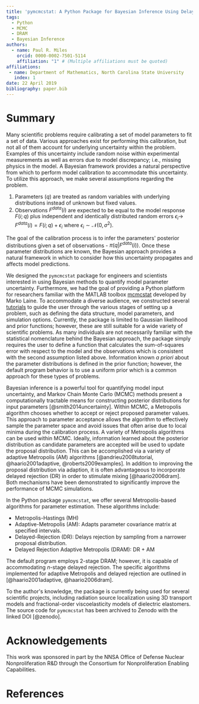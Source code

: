 ```yaml
---
title: 'pymcmcstat: A Python Package for Bayesian Inference Using Delayed Rejection Adaptive Metropolis'
tags:
  - Python
  - MCMC
  - DRAM
  - Bayesian Inference
authors:
  - name: Paul R. Miles
    orcid: 0000-0002-7501-5114
    affiliation: "1" # (Multiple affiliations must be quoted)
affiliations:
 - name: Department of Mathematics, North Carolina State University
   index: 1
date: 22 April 2019
bibliography: paper.bib
---
```


# Summary
Many scientific problems require calibrating a set of model parameters to fit a set of data.  Various approaches exist for performing this calibration, but not all of them account for underlying uncertainty within the problem.  Examples of this uncertainty include random noise within experimental measurements as well as errors due to model discrepancy; i.e., missing physics in the model.  A Bayesian framework provides a natural perspective from which to perform model calibration to accommodate this uncertainty.  To utilize this approach, we make several assumptions regarding the problem.

1. Parameters ($q$) are treated as random variables with underlying distributions instead of unknown but fixed values.
2. Observations $F^{data}(i)$ are expected to be equal to the model response $F(i;q)$ plus independent and identically distributed random errors $\epsilon_i \rightarrow$ $F^{data}(i) = F(i;q) + \epsilon_i$ where $\epsilon_i \sim \mathcal{N}(0,\sigma^2)$.

The goal of the calibration process is to infer the parameters' posterior distributions given a set of observations - $\pi(q|F^{data}(i))$.  Once these parameter distributions are known, the Bayesian approach provides a natural framework in which to consider how this uncertainty propagates and affects model predictions.

We designed the ``pymcmcstat`` package for engineers and scientists interested in using Bayesian methods to quantify model parameter uncertainty.  Furthermore, we had the goal of providing a Python platform for researchers familiar with the MATLAB toolbox [mcmcstat](https://mjlaine.github.io/mcmcstat/) developed by Marko Laine.  To accommodate a diverse audience, we constructed several [tutorials](https://nbviewer.jupyter.org/github/prmiles/pymcmcstat/blob/master/tutorials/index.ipynb) to guide the user through the various stages of setting up a problem, such as defining the data structure, model parameters, and simulation options.  Currently, the package is limited to Gaussian likelihood and prior functions; however, these are still suitable for a wide variety of scientific problems.  As many individuals are not necessarily familiar with the statistical nomenclature behind the Bayesian approach, the package simply requires the user to define a function that calculates the sum-of-squares error with respect to the model and the observations which is consistent with the second assumption listed above.  Information known *a priori* about the parameter distributions is defined in the prior function; however, the default program behavior is to use a uniform prior which is a common approach for these types of problems.

Bayesian inference is a powerful tool for quantifying model input uncertainty, and Markov Chain Monte Carlo (MCMC) methods present a computationally tractable means for constructing posterior distributions for input parameters [@smith2014uncertainty].  Within MCMC, a Metropolis algorithm chooses whether to accept or reject proposed parameter values.  This approach to parameter acceptance allows the algorithm to effectively sample the parameter space and avoid issues that often arise due to local minima during the calibration process.  A variety of Metropolis algorithms can be used within MCMC.  Ideally, information learned about the posterior distribution as candidate parameters are accepted will be used to update the proposal distribution.  This can be accomplished via a variety of adaptive Metropolis (AM) algorithms [@andrieu2008tutorial, @haario2001adaptive, @roberts2009examples].  In addition to improving the proposal distribution via adaption, it is often advantageous to incorporate delayed rejection (DR) in order to stimulate mixing [@haario2006dram].  Both mechanisms have been demonstrated to significantly improve the performance of MCMC simulations.

In the Python package ``pymcmcstat``, we offer several Metropolis-based algorithms for parameter estimation.  These algorithms include:

- Metropolis-Hastings (MH)
- Adaptive-Metropolis (AM): Adapts parameter covariance matrix at specified intervals.
- Delayed-Rejection (DR): Delays rejection by sampling from a narrower proposal distribution.
- Delayed Rejection Adaptive Metropolis (DRAM): DR + AM

The default program employs 2-stage DRAM; however, it is capable of accommodating $n$-stage delayed rejection.  The specific algorithms implemented for adaptive Metropolis and delayed rejection are outlined in [@haario2001adaptive, @haario2006dram].

To the author's knowledge, the package is currently being used for several scientific projects, including radiation source localization using 3D transport models and fractional-order viscoelasticity models of dielectric elastomers.  The source code for ``pymcmcstat`` has been archived to Zenodo with the linked DOI [@zenodo].

# Acknowledgements

This work was sponsored in part by the NNSA Office of Defense Nuclear Nonproliferation R&D through the Consortium for Nonproliferation Enabling Capabilities.

# References
